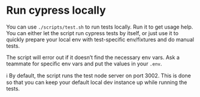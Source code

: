 # Run cypress locally

You can use `./scripts/test.sh` to run tests locally. Run it to get usage help. You can either let the script run cypress tests by itself, or just use it to quickly prepare your local env with test-specific env/fixtures and do manual tests.

The script will error out if it doesn’t find the necessary env vars. Ask a teammate for specific env vars and put the values in your `.env`.

:information_source: By default, the script runs the test node server on port 3002. This is done so that you can keep your default local dev instance up while running the tests.
